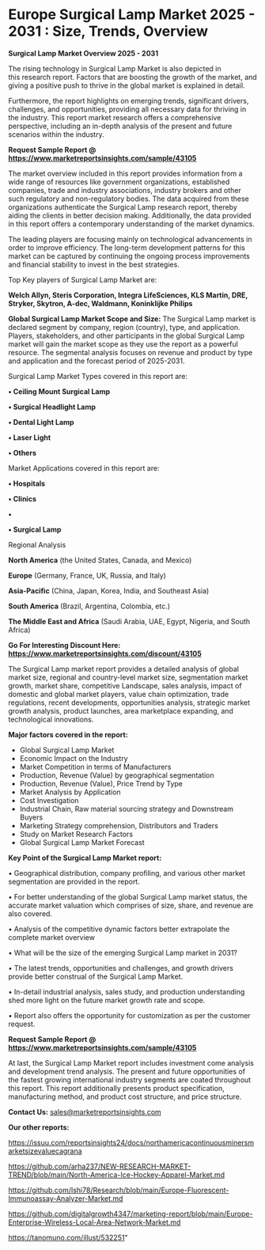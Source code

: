 # Europe Surgical Lamp Market 2025 - 2031 : Size, Trends, Overview

<Strong> Surgical Lamp Market Overview 2025 - 2031</strong>

The rising technology in Surgical Lamp Market is also depicted in this research report. Factors that are boosting the growth of the market, and giving a positive push to thrive in the global market is explained in detail.

Furthermore, the report highlights on emerging trends, significant drivers, challenges, and opportunities, providing all necessary data for thriving in the industry. This report market research offers a comprehensive perspective, including an in-depth analysis of the present and future scenarios within the industry.

<strong>Request Sample Report @ <a href=https://www.marketreportsinsights.com/sample/43105>https://www.marketreportsinsights.com/sample/43105</a></strong>

The market overview included in this report provides information from a wide range of resources like government organizations, established companies, trade and industry associations, industry brokers and other such regulatory and non-regulatory bodies. The data acquired from these organizations authenticate the Surgical Lamp research report, thereby aiding the clients in better decision making. Additionally, the data provided in this report offers a contemporary understanding of the market dynamics.

The leading players are focusing mainly on technological advancements in order to improve efficiency. The long-term development patterns for this market can be captured by continuing the ongoing process improvements and financial stability to invest in the best strategies.

Top Key players of Surgical Lamp Market are:

<strong>Welch Allyn, Steris Corporation, Integra LifeSciences, KLS Martin, DRE, Stryker, Skytron, A-dec, Waldmann, Koninklijke Philips</strong>

<strong><b>Global Surgical Lamp Market Scope and Size:</b></strong>
The Surgical Lamp market is declared segment by company, region (country), type, and application. Players, stakeholders, and other participants in the global Surgical Lamp market will gain the market scope as they use the report as a powerful resource. The segmental analysis focuses on revenue and product by type and application and the forecast period of 2025-2031.

Surgical Lamp Market Types covered in this report are:

<strong>•  Ceiling Mount Surgical Lamp

•  Surgical Headlight Lamp

•  Dental Light Lamp

•  Laser Light

•  Others</strong>

Market Applications covered in this report are:

<strong>•  Hospitals

•  Clinics

•  

•  Surgical Lamp</strong> 

Regional Analysis

<strong>North America</strong> (the United States, Canada, and Mexico)

<strong>Europe</strong> (Germany, France, UK, Russia, and Italy)

<strong>Asia-Pacific</strong> (China, Japan, Korea, India, and Southeast Asia)

<strong>South America</strong> (Brazil, Argentina, Colombia, etc.)

<strong>The Middle East and Africa</strong> (Saudi Arabia, UAE, Egypt, Nigeria, and South Africa)

<strong>Go For Interesting Discount Here: <a href=https://www.marketreportsinsights.com/discount/43105>https://www.marketreportsinsights.com/discount/43105</a></strong>

The Surgical Lamp market report provides a detailed analysis of global market size, regional and country-level market size, segmentation market growth, market share, competitive Landscape, sales analysis, impact of domestic and global market players, value chain optimization, trade regulations, recent developments, opportunities analysis, strategic market growth analysis, product launches, area marketplace expanding, and technological innovations.

<strong><b>Major factors covered in the report:</b></strong>
<ul>
  <li>Global Surgical Lamp Market </li>
  <li>Economic Impact on the Industry</li>
  <li>Market Competition in terms of Manufacturers</li>
  <li>Production, Revenue (Value) by geographical segmentation</li>
  <li>Production, Revenue (Value), Price Trend by Type</li>
  <li>Market Analysis by Application</li>
  <li>Cost Investigation</li>
  <li>Industrial Chain, Raw material sourcing strategy and Downstream Buyers</li>
  <li>Marketing Strategy comprehension, Distributors and Traders</li>
  <li>Study on Market Research Factors</li>
  <li>Global Surgical Lamp Market Forecast</li>
</ul>

<strong><b>Key Point of the Surgical Lamp Market report:</b></strong>

• Geographical distribution, company profiling, and various other market segmentation are provided in the report.

• For better understanding of the global Surgical Lamp market status, the accurate market valuation which comprises of size, share, and revenue are also covered.

• Analysis of the competitive dynamic factors better extrapolate the complete market overview

• What will be the size of the emerging Surgical Lamp market in 2031?

• The latest trends, opportunities and challenges, and growth drivers provide better construal of the Surgical Lamp Market.

• In-detail industrial analysis, sales study, and production understanding shed more light on the future market growth rate and scope.

• Report also offers the opportunity for customization as per the customer request.

<strong>Request Sample Report @ <a href=https://www.marketreportsinsights.com/sample/43105>https://www.marketreportsinsights.com/sample/43105</a></strong>

At last, the Surgical Lamp Market report includes investment come analysis and development trend analysis. The present and future opportunities of the fastest growing international industry segments are coated throughout this report. This report additionally presents product specification, manufacturing method, and product cost structure, and price structure.

<strong>Contact Us:</strong>
sales@marketreportsinsights.com

<strong>Our other reports:</strong>

<a href=https://issuu.com/reportsinsights24/docs/northamericacontinuousminersmarketsizevaluecagrana>https://issuu.com/reportsinsights24/docs/northamericacontinuousminersmarketsizevaluecagrana</a>

<a href=https://github.com/arha237/NEW-RESEARCH-MARKET-TREND/blob/main/North-America-Ice-Hockey-Apparel-Market.md>https://github.com/arha237/NEW-RESEARCH-MARKET-TREND/blob/main/North-America-Ice-Hockey-Apparel-Market.md</a>

<a href=https://github.com/Ishi78/Research/blob/main/Europe-Fluorescent-Immunoassay-Analyzer-Market.md>https://github.com/Ishi78/Research/blob/main/Europe-Fluorescent-Immunoassay-Analyzer-Market.md</a>

<a href=https://github.com/digitalgrowth4347/marketing-report/blob/main/Europe-Enterprise-Wireless-Local-Area-Network-Market.md>https://github.com/digitalgrowth4347/marketing-report/blob/main/Europe-Enterprise-Wireless-Local-Area-Network-Market.md</a>

<a href=https://tanomuno.com/illust/532251>https://tanomuno.com/illust/532251</a>"
